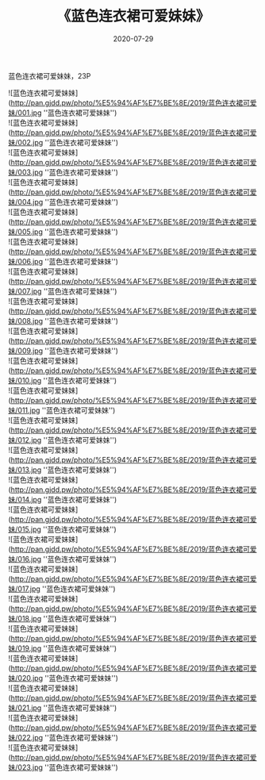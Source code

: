 ﻿---
layout: post
title:  《蓝色连衣裙可爱妹妹》
date:   2020-07-29
img: http://pan.gjdd.pw/photo/%E5%94%AF%E7%BE%8E/2019/蓝色连衣裙可爱妹/000.jpg
categories: [美女, 清纯, 唯美]
---

蓝色连衣裙可爱妹妹，23P

![蓝色连衣裙可爱妹妹](http://pan.gjdd.pw/photo/%E5%94%AF%E7%BE%8E/2019/蓝色连衣裙可爱妹/001.jpg ''蓝色连衣裙可爱妹妹'') <br>
![蓝色连衣裙可爱妹妹](http://pan.gjdd.pw/photo/%E5%94%AF%E7%BE%8E/2019/蓝色连衣裙可爱妹/002.jpg ''蓝色连衣裙可爱妹妹'') <br>
![蓝色连衣裙可爱妹妹](http://pan.gjdd.pw/photo/%E5%94%AF%E7%BE%8E/2019/蓝色连衣裙可爱妹/003.jpg ''蓝色连衣裙可爱妹妹'') <br>
![蓝色连衣裙可爱妹妹](http://pan.gjdd.pw/photo/%E5%94%AF%E7%BE%8E/2019/蓝色连衣裙可爱妹/004.jpg ''蓝色连衣裙可爱妹妹'') <br>
![蓝色连衣裙可爱妹妹](http://pan.gjdd.pw/photo/%E5%94%AF%E7%BE%8E/2019/蓝色连衣裙可爱妹/005.jpg ''蓝色连衣裙可爱妹妹'') <br>
![蓝色连衣裙可爱妹妹](http://pan.gjdd.pw/photo/%E5%94%AF%E7%BE%8E/2019/蓝色连衣裙可爱妹/006.jpg ''蓝色连衣裙可爱妹妹'') <br>
![蓝色连衣裙可爱妹妹](http://pan.gjdd.pw/photo/%E5%94%AF%E7%BE%8E/2019/蓝色连衣裙可爱妹/007.jpg ''蓝色连衣裙可爱妹妹'') <br>
![蓝色连衣裙可爱妹妹](http://pan.gjdd.pw/photo/%E5%94%AF%E7%BE%8E/2019/蓝色连衣裙可爱妹/008.jpg ''蓝色连衣裙可爱妹妹'') <br>
![蓝色连衣裙可爱妹妹](http://pan.gjdd.pw/photo/%E5%94%AF%E7%BE%8E/2019/蓝色连衣裙可爱妹/009.jpg ''蓝色连衣裙可爱妹妹'') <br>
![蓝色连衣裙可爱妹妹](http://pan.gjdd.pw/photo/%E5%94%AF%E7%BE%8E/2019/蓝色连衣裙可爱妹/010.jpg ''蓝色连衣裙可爱妹妹'') <br>
![蓝色连衣裙可爱妹妹](http://pan.gjdd.pw/photo/%E5%94%AF%E7%BE%8E/2019/蓝色连衣裙可爱妹/011.jpg ''蓝色连衣裙可爱妹妹'') <br>
![蓝色连衣裙可爱妹妹](http://pan.gjdd.pw/photo/%E5%94%AF%E7%BE%8E/2019/蓝色连衣裙可爱妹/012.jpg ''蓝色连衣裙可爱妹妹'') <br>
![蓝色连衣裙可爱妹妹](http://pan.gjdd.pw/photo/%E5%94%AF%E7%BE%8E/2019/蓝色连衣裙可爱妹/013.jpg ''蓝色连衣裙可爱妹妹'') <br>
![蓝色连衣裙可爱妹妹](http://pan.gjdd.pw/photo/%E5%94%AF%E7%BE%8E/2019/蓝色连衣裙可爱妹/014.jpg ''蓝色连衣裙可爱妹妹'') <br>
![蓝色连衣裙可爱妹妹](http://pan.gjdd.pw/photo/%E5%94%AF%E7%BE%8E/2019/蓝色连衣裙可爱妹/015.jpg ''蓝色连衣裙可爱妹妹'') <br>
![蓝色连衣裙可爱妹妹](http://pan.gjdd.pw/photo/%E5%94%AF%E7%BE%8E/2019/蓝色连衣裙可爱妹/016.jpg ''蓝色连衣裙可爱妹妹'') <br>
![蓝色连衣裙可爱妹妹](http://pan.gjdd.pw/photo/%E5%94%AF%E7%BE%8E/2019/蓝色连衣裙可爱妹/017.jpg ''蓝色连衣裙可爱妹妹'') <br>
![蓝色连衣裙可爱妹妹](http://pan.gjdd.pw/photo/%E5%94%AF%E7%BE%8E/2019/蓝色连衣裙可爱妹/018.jpg ''蓝色连衣裙可爱妹妹'') <br>
![蓝色连衣裙可爱妹妹](http://pan.gjdd.pw/photo/%E5%94%AF%E7%BE%8E/2019/蓝色连衣裙可爱妹/019.jpg ''蓝色连衣裙可爱妹妹'') <br>
![蓝色连衣裙可爱妹妹](http://pan.gjdd.pw/photo/%E5%94%AF%E7%BE%8E/2019/蓝色连衣裙可爱妹/020.jpg ''蓝色连衣裙可爱妹妹'') <br>
![蓝色连衣裙可爱妹妹](http://pan.gjdd.pw/photo/%E5%94%AF%E7%BE%8E/2019/蓝色连衣裙可爱妹/021.jpg ''蓝色连衣裙可爱妹妹'') <br>
![蓝色连衣裙可爱妹妹](http://pan.gjdd.pw/photo/%E5%94%AF%E7%BE%8E/2019/蓝色连衣裙可爱妹/022.jpg ''蓝色连衣裙可爱妹妹'') <br>
![蓝色连衣裙可爱妹妹](http://pan.gjdd.pw/photo/%E5%94%AF%E7%BE%8E/2019/蓝色连衣裙可爱妹/023.jpg ''蓝色连衣裙可爱妹妹'') <br>
